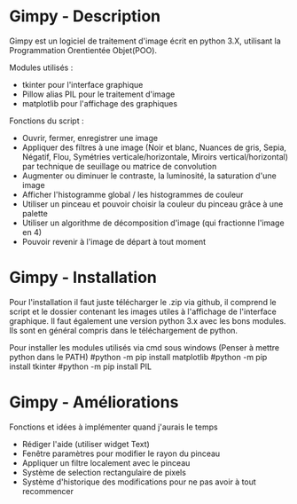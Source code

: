 # Gimpy - Description 
Gimpy est un logiciel de traitement d'image écrit en python 3.X, utilisant la Programmation Orentientée Objet(POO). 
 
Modules utilisés : 
 - tkinter pour l'interface graphique
 - Pillow alias PIL pour le traitement d'image
 - matplotlib pour l'affichage des graphiques

Fonctions du script :
 - Ouvrir, fermer, enregistrer une image
 - Appliquer des filtres à une image (Noir et blanc, Nuances de gris, Sepia, Négatif, Flou, Symétries verticale/horizontale, Miroirs vertical/horizontal) par technique de seuillage ou matrice de convolution
 - Augmenter ou diminuer le contraste, la luminosité, la saturation d'une image
 - Afficher l'histogramme global / les histogrammes de couleur
 - Utiliser un pinceau et pouvoir choisir la couleur du pinceau grâce à une palette
 - Utiliser un algorithme de décomposition d'image (qui fractionne l'image en 4)
 - Pouvoir revenir à l'image de départ à tout moment
 
# Gimpy - Installation

Pour l'installation il faut juste télécharger le .zip via github, il comprend le script et le dossier contenant les images utiles à l'affichage de l'interface graphique.
Il faut également une version python 3.x avec les bons modules. Ils sont en général compris dans le téléchargement de python.

Pour installer les modules utilisés via cmd sous windows (Penser à mettre python dans le PATH)
#python -m pip install matplotlib
#python -m pip install tkinter
#python -m pip install PIL

# Gimpy - Améliorations

Fonctions et idées à implémenter quand j'aurais le temps
 - Rédiger l'aide (utiliser widget Text)
 - Fenêtre paramètres pour modifier le rayon du pinceau
 - Appliquer un filtre localement avec le pinceau
 - Système de selection rectangulaire de pixels
 - Système d'historique des modifications pour ne pas avoir à tout recommencer
 
